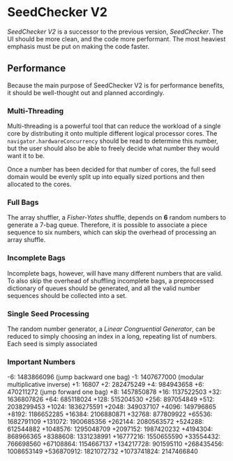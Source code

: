 # SeedChecker V2

*SeedChecker V2* is a successor to the previous version, *SeedChecker*. The UI should be more clean, and the code more performant. The most heaviest emphasis must be put on making the code faster.

## Performance

Because the main purpose of SeedChecker V2 is for performance benefits, it should be well-thought out and planned accordingly.

### Multi-Threading

Multi-threading is a powerful tool that can reduce the workload of a single core by distributing it onto multiple different logical processor cores. The `navigator.hardwareConcurrency` should be read to determine this number, but the user should also be able to freely decide what number they would want it to be.

Once a number has been decided for that number of cores, the full seed domain would be evenly split up into equally sized portions and then allocated to the cores.

### Full Bags

The array shuffler, a *Fisher-Yates* shuffle, depends on **6** random numbers to generate a 7-bag queue. Therefore, it is possible to associate a piece sequence to six numbers, which can skip the overhead of processing an array shuffle.

### Incomplete Bags

Incomplete bags, however, will have many different numbers that are valid. To also skip the overhead of shuffling incomplete bags, a preprocessed dictionary of queues should be generated, and all the valid number sequences should be collected into a set.

### Single Seed Processing

The random number generator, a *Linear Congruential Generator*, can be reduced to simply choosing an index in a long, repeating list of numbers. Each seed is simply associated 

### Important Numbers

-6: 1483866096 (jump backward one bag)
-1: 1407677000 (modular multiplicative inverse)
+1: 16807
+2: 282475249
+4: 984943658
+6: 470211272 (jump forward one bag)
+8: 1457850878
+16: 1137522503
+32: 1636807826
+64: 685118024
+128: 515204530
+256: 897054849
+512: 2038299453
+1024: 1836275591
+2048: 349037107
+4096: 149796865
+8192: 1186652285
+16384: 2106880871
+32768: 877809922
+65536: 1682791109
+131072: 1900685356
+262144: 2080563572
+524288: 612544882
+1048576: 1295048709
+2097152: 1987420232
+4194304: 868966365
+8388608: 1331238991
+16777216: 1550655590
+33554432: 766698560
+67108864: 1154667137
+134217728: 901595110
+268435456: 1008653149
+536870912: 1821072732
+1073741824: 2147466840